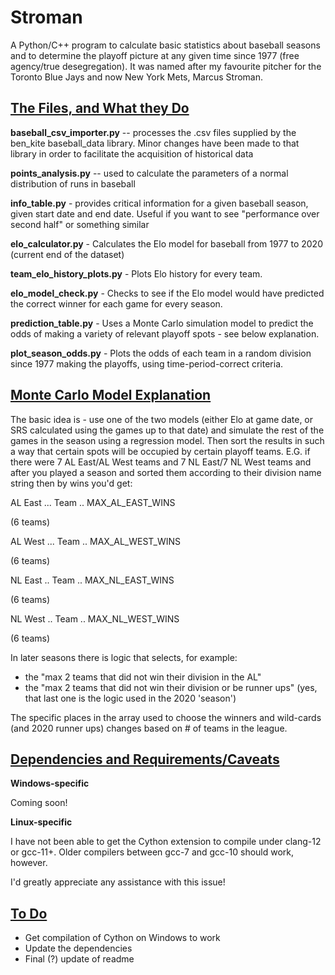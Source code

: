 # Stroman

A Python/C++ program to calculate basic statistics about baseball seasons and 
to determine the playoff picture at any given time since 1977 
(free agency/true desegregation). It was named after my favourite pitcher for 
the Toronto Blue Jays and now New York Mets, Marcus Stroman.

## <u>**The Files, and What they Do**</u>
**baseball_csv_importer.py**  -- processes the .csv files supplied by the ben_kite 
baseball_data library. Minor changes have been made to that library in order to 
facilitate the acquisition of historical data

        
**points_analysis.py** -- used to calculate the parameters of a normal 
distribution of runs in baseball  

**info_table.py** - provides critical information for a given baseball season,
given start date and end date. Useful if you want to see "performance over 
second half" or something similar

**elo_calculator.py** - Calculates the Elo model for baseball from 1977 to 2020
(current end of the dataset)

**team_elo_history_plots.py** - Plots Elo history for every team.

**elo_model_check.py** - Checks to see if the Elo model would have predicted
the correct winner for each game for every season.

**prediction_table.py** - Uses a Monte Carlo simulation model to predict the 
odds of making a variety of relevant playoff spots - see below explanation.

**plot_season_odds.py** - Plots the odds of each team in a random division 
since 1977 making the playoffs, using time-period-correct criteria.

## <u>**Monte Carlo Model Explanation**</u>

The basic idea is - use one of the two models (either Elo at game date, or SRS 
calculated using the games up to that date) and simulate the rest of the games
in the season using a regression model. Then sort the results in such a way that 
certain spots will be occupied by certain playoff teams. E.G. if there were 7 
AL East/AL West teams and 7 NL East/7 NL West teams and after you played a season
and sorted them according to their division name string then by wins you'd get:

AL East ... Team .. MAX_AL_EAST_WINS

(6 teams)

AL West ... Team .. MAX_AL_WEST_WINS

(6 teams)   

NL East .. Team .. MAX_NL_EAST_WINS

(6 teams)

NL West .. Team .. MAX_NL_WEST_WINS

(6 teams)

In later seasons there is logic that selects, for example:

* the "max 2 teams that did not win their division in the AL"
* the "max 2 teams that did not win their division or be runner ups" (yes, that last one is the logic used in the 2020 'season')

The specific places in the array used to choose the winners and wild-cards 
(and 2020 runner ups) changes based on # of teams in the league. 

## <u>**Dependencies and Requirements/Caveats**</u>

**Windows-specific**

Coming soon!

**Linux-specific**

I have not been able to get the Cython extension to compile under clang-12 or 
gcc-11+. Older compilers between gcc-7 and gcc-10 should work, however.

I'd greatly appreciate any assistance with this issue!

## <u>To Do</u>
- Get compilation of Cython on Windows to work
- Update the dependencies
- Final (?) update of readme




